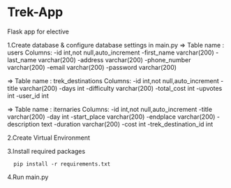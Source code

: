 # Trek-App
Flask app for elective

1.Create database & configure database settings in main.py
=> Table name : users
   Columns:
      -id               int,not null,auto_increment
      -first_name       varchar(200)
      -last_name        varchar(200)
      -address          varchar(200)
      -phone_number     varchar(200)
      -email            varchar(200)
      -password         varchar(200)
      
=> Table name : trek_destinations
   Columns:
      -id               int,not null,auto_increment
      -title            varchar(200)
      -days             int
      -difficulty       varchar(200)
      -total_cost       int
      -upvotes          int
      -user_id          int

=> Table name : iternaries
   Columns:
      -id                     int,not null,auto_increment
      -title                  varchar(200)
      -day                    int
      -start_place            varchar(200)
      -endplace               varchar(200)
      -description            text
      -duration               varchar(200)
      -cost                   int
      -trek_destination_id    int

2.Create Virtual Environment

3.Install required packages
      
      pip install -r requirements.txt
      
4.Run main.py
